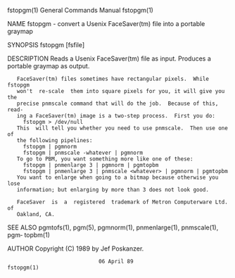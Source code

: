 fstopgm(1)                 General Commands Manual                 fstopgm(1)

NAME
       fstopgm - convert a Usenix FaceSaver(tm) file into a portable graymap

SYNOPSIS
       fstopgm [fsfile]

DESCRIPTION
       Reads  a  Usenix  FaceSaver(tm)  file  as  input.  Produces a portable
       graymap as output.

       FaceSaver(tm) files sometimes have rectangular pixels.  While  fstopgm
       won't  re-scale  them into square pixels for you, it will give you the
       precise pnmscale command that will do the job.  Because of this, read‐
       ing a FaceSaver(tm) image is a two-step process.  First you do:
         fstopgm > /dev/null
       This  will tell you whether you need to use pnmscale.  Then use one of
       the following pipelines:
         fstopgm | pgmnorm
         fstopgm | pnmscale -whatever | pgmnorm
       To go to PBM, you want something more like one of these:
         fstopgm | pnmenlarge 3 | pgmnorm | pgmtopbm
         fstopgm | pnmenlarge 3 | pnmscale <whatever> | pgmnorm | pgmtopbm
       You want to enlarge when going to a bitmap because otherwise you  lose
       information; but enlarging by more than 3 does not look good.

       FaceSaver  is  a  registered  trademark of Metron Computerware Ltd. of
       Oakland, CA.

SEE ALSO
       pgmtofs(1),  pgm(5),  pgmnorm(1),  pnmenlarge(1),  pnmscale(1),   pgm‐
       topbm(1)

AUTHOR
       Copyright (C) 1989 by Jef Poskanzer.

                                 06 April 89                       fstopgm(1)
